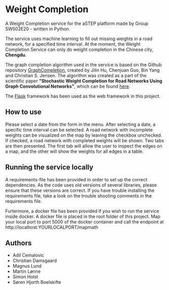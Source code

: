 # Weight Completion

A Weight Completion service for the aSTEP platform made by Group SW502E20 - written in Python. 

The service uses machine learning to fill out missing weights in a road network, for a specified time interval. At the moment, the Weight Completion Service can only do weight completion in the Chinese city, **Chengdu**. 

The graph completion algorithm used in the service is based on the Github repository [GraphCompletion](https://github.com/hujilin1229/GraphCompletion), created by Jilin Hu, Chenjuan Guo, Bin Yang and Christian S. Jensen. The algorithm was created as a part of the scientific paper **"Stochastic Weight Completion for Road Networks Using Graph Convolutional Networks"**, which can be found [here](http://people.cs.aau.dk/~byang/papers/ICDE2019-GCWC.pdf).

The [Flask](https://flask.palletsprojects.com/en/1.1.x/) framework has been used as the web framework in this project. 

## How to use

Please select a date from the form in the menu. After selecting a date, a specific time interval can be selected. A road network with incomplete weights can be visualized on the map by leaving the checkbox unchecked. If checked, a road network with completed weights will be shown. Two tabs are then presented. The first tab will allow the user to inspect the edges on a map, and the other will show the weights for all edges in a table.  

## Running the service locally

A requirements-file has been provided in order to set up the correct dependencies. As the code uses old versions of several libraries, please ensure that these versions are correct. If you have trouble installing the requirements file, take a look on the trouble shooting comments in the requirements file.

Furtermore, a docker file has been provided if you wish to run the service inside docker. A docker file is placed in the root folder of this project. Map your local port to port 5000 of the docker container and call the endpoint at
http://localhost:YOURLOCALPORT/mapmath

## Authors

- Adil Cemalovic
- Christian Damsgaard
- Magnus Lund
- Martin Lønne
- Simon Holst
- Søren Hjorth Boelskifte
